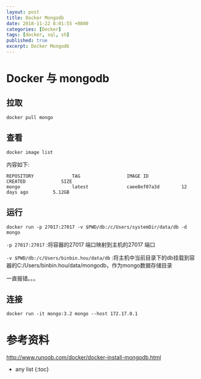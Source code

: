 ```yaml
---
layout: post
title: Docker Mongodb
date: 2018-11-22 8:01:55 +0800
categories: [Docker]
tags: [docker, sql, sh]
published: true
excerpt: Docker Mongodb
---
```


# Docker 与 mongodb

## 拉取

```
docker pull mongo
```

## 查看

```
docker image list
```

内容如下:

```
REPOSITORY              TAG                 IMAGE ID            CREATED             SIZE
mongo                   latest              caee8ef07a3d        12 days ago         5.12GB
```

## 运行

```
docker run -p 27017:27017 -v $PWD/db:/c/Users/systemDir/data/db -d mongo
```

`-p 27017:27017` :将容器的27017 端口映射到主机的27017 端口

`-v $PWD/db:/c/Users/binbin.hou/data/db` :将主机中当前目录下的db挂载到容器的C:/Users/binbin.hou/data/mongodb，作为mongo数据存储目录

一直报错。。。

## 连接

```
docker run -it mongo:3.2 mongo --host 172.17.0.1
```

# 参考资料

http://www.runoob.com/docker/docker-install-mongodb.html

* any list
{:toc}